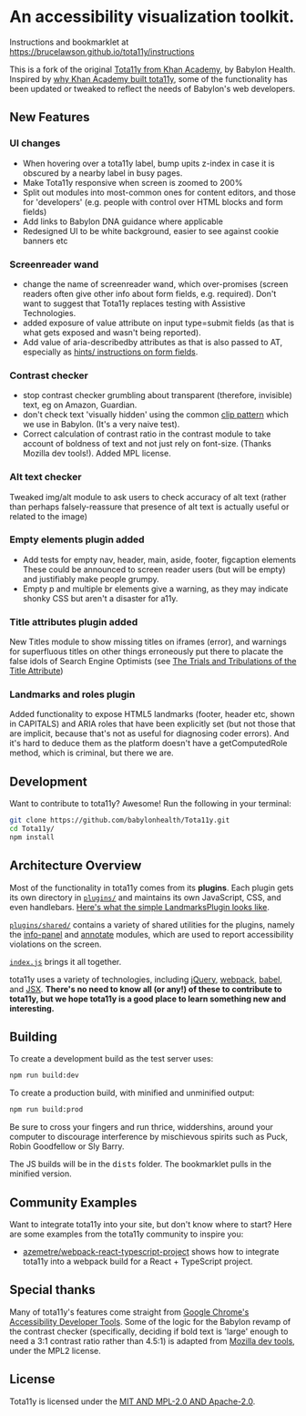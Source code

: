 # An accessibility visualization toolkit.

Instructions and bookmarklet at https://brucelawson.github.io/tota11y/instructions 

This is a fork of the original [Tota11y from Khan Academy](http://khan.github.io/tota11y/), by Babylon Health. Inspired by [why Khan Academy built tota11y](http://engineering.khanacademy.org/posts/tota11y.htm), some of the functionality has been updated or tweaked to reflect the needs of Babylon's web developers.

## New Features

### UI changes
- When hovering over a tota11y label, bump upits z-index in case it is obscured by a nearby label in busy pages.
- Make Tota11y responsive when screen is zoomed to 200%
- Split out modules into most-common ones for content editors, and those for 'developers' (e.g. people with control over HTML blocks and form fields)
- Add links to Babylon DNA guidance where applicable
- Redesigned UI to be white background, easier to see against cookie banners etc

### Screenreader wand

- change the name of screenreader wand, which over-promises (screen readers often give other info about form fields, e.g. required). Don't want to suggest that Tota11y replaces testing with Assistive Technologies.
- added exposure of value attribute on input type=submit fields (as that is what gets exposed and wasn't being reported). 
- Add value of aria-describedby attributes as that is also passed to AT, especially as [hints/ instructions on form fields](https://www.tpgi.com/using-aria-describedby-to-provide-helpful-form-hints/).

### Contrast checker

- stop contrast checker grumbling about transparent (therefore, invisible) text, eg on Amazon, Guardian.  
- don't check text 'visually hidden' using the common [clip pattern](https://www.a11yproject.com/posts/2013-01-11-how-to-hide-content/) which we use in Babylon. (It's a very naive test).
- Correct calculation of contrast ratio in the contrast module to take account of boldness of text and not just rely on font-size. (Thanks Mozilla dev tools!). Added MPL license.

### Alt text checker

Tweaked img/alt module to ask users to check accuracy of alt text (rather than perhaps falsely-reassure that presence of alt text is actually useful or related to the image)

### Empty elements plugin added

- Add tests for empty nav, header, main, aside, footer, figcaption elements These could be announced to screen reader users (but will be empty) and justifiably make people grumpy. 
- Empty p and multiple br elements give a warning, as they may indicate shonky CSS but aren't a disaster for a11y.

### Title attributes plugin added

New Titles module to show missing titles on iframes (error), and warnings for superfluous titles on other things erroneously put there to placate the false idols of Search Engine Optimists (see [The Trials and Tribulations of the Title Attribute](https://www.24a11y.com/2017/the-trials-and-tribulations-of-the-title-attribute/))

### Landmarks and roles plugin 

Added functionality to expose HTML5 landmarks (footer, header etc, shown in CAPITALS) and ARIA roles that have been explicitly set (but not those that are implicit, because that's not as useful for diagnosing coder errors). And it's hard to deduce them as the platform doesn't have a getComputedRole method, which is criminal, but there we are.

## Development

Want to contribute to tota11y? Awesome! Run the following in your terminal:

```bash
git clone https://github.com/babylonhealth/Tota11y.git
cd Tota11y/
npm install
```

## Architecture Overview

Most of the functionality in tota11y comes from its **plugins**. Each plugin
gets its own directory in [`plugins/`](https://github.com/babylonhealth/Tota11y/tree/master/plugins) and maintains its own JavaScript, CSS,
and even handlebars. [Here's what the simple LandmarksPlugin looks like](https://github.com/babylonhealth/Tota11y/blob/master/plugins/landmarks/index.js).

[`plugins/shared/`](https://github.com/babylonhealth/Tota11y/tree/master/plugins/shared) contains a variety of shared utilities for the plugins, namely the [info-panel](https://github.com/babylonhealth/Tota11y/tree/master/plugins/shared/info-panel) and [annotate](https://github.com/babylonhealth/Tota11y/tree/master/plugins/shared/annotate) modules, which are used to report accessibility violations on the screen.

[`index.js`](https://github.com/babylonhealth/Tota11y/blob/master/index.js) brings it all together.

tota11y uses a variety of technologies, including [jQuery](https://jquery.com/), [webpack](https://webpack.github.io/), [babel](https://babeljs.io/), and [JSX](https://facebook.github.io/jsx/). **There's no need to know all (or any!) of these to contribute to tota11y, but we hope tota11y is a good place to learn something new and interesting.**


## Building

To create a development build as the test server uses:

```bash
npm run build:dev
```

To create a production build, with minified and unminified output:

```bash
npm run build:prod
```
Be sure to cross your fingers and run thrice, widdershins, around your computer to discourage interference by mischievous spirits such as Puck, Robin Goodfellow or Sly Barry.

The JS builds will be in the <samp>dists</samp> folder. The bookmarklet pulls in the minified version.
   
## Community Examples
Want to integrate tota11y into your site, but don't know where to start? Here are some examples from the tota11y community to inspire you:
* [azemetre/webpack-react-typescript-project](https://github.com/azemetre/tota11y-webpack-react-typescript-example) shows how to integrate tota11y into a webpack build for a React + TypeScript project.

## Special thanks

Many of tota11y's features come straight from [Google Chrome's Accessibility Developer Tools](https://github.com/GoogleChrome/accessibility-developer-tools). Some of the logic for the Babylon revamp of the contrast checker (specifically, deciding if bold text is 'large' enough to need a 3:1 contrast ratio rather than 4.5:1) is adapted from [Mozilla dev tools](https://searchfox.org/mozilla-central/source/devtools/shared/accessibility.js#23), under the MPL2 license.

## License

Tota11y is licensed under the [MIT AND MPL-2.0 AND Apache-2.0](/LICENSE.txt).

